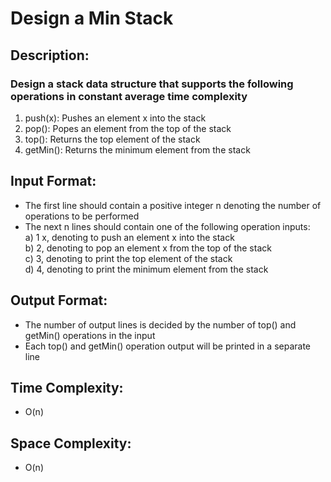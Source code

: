 # Design a Min Stack
## Description:
### Design a stack data structure that supports the following operations in constant average time complexity
1) push(x): Pushes an element x into the stack  
2) pop(): Popes an element from the top of the stack    
3) top(): Returns the top element of the stack  
4) getMin(): Returns the minimum element from the stack
## Input Format:
* The first line should contain a positive integer n denoting the number of operations to be performed
* The next n lines should contain one of the following operation inputs:    
a) 1 x, denoting to push an element x into the stack    
b) 2, denoting to pop an element x from the top of the stack    
c) 3, denoting to print the top element of the stack    
d) 4, denoting to print the minimum element from the stack
## Output Format:
* The number of output lines is decided by the number of top() and getMin() operations in the input
* Each top() and getMin() operation output will be printed in a separate line
## Time Complexity: 
* O(n)
## Space Complexity: 
* O(n)